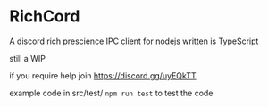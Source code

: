 # RichCord

A discord rich prescience IPC client for nodejs written is TypeScript

still a WIP

if you require help join https://discord.gg/uyEQkTT

example code in src/test/
`npm run test` to test the code
